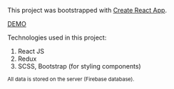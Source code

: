 This project was bootstrapped with [Create React App](https://github.com/facebook/create-react-app).

<a href="https://aleksey-10.github.io/easy-purchase/">DEMO</a>

Technologies used in this project:
1. React JS
2. Redux 
3. SCSS, Bootstrap (for styling components)

<small>All data is stored on the server (Firebase database).</small>
